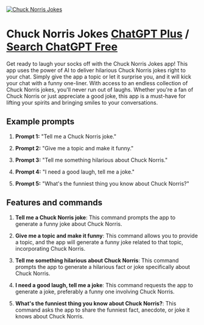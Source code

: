 
[![Chuck Norris Jokes](https://files.oaiusercontent.com/file-GMHIDqQfICoRQx9gRaHifiRq?se=2123-10-17T02%3A34%3A49Z&sp=r&sv=2021-08-06&sr=b&rscc=max-age%3D31536000%2C%20immutable&rscd=attachment%3B%20filename%3D258fde3e-e199-4a9a-bb68-022221980f8f.png&sig=DFoHUB1nBcb5M%2BcpmY9V3xg5vFI6P3cL9YqYvOauYU8%3D)](https://chat.openai.com/g/g-hqy3q8gQd-chuck-norris-jokes)

# Chuck Norris Jokes [ChatGPT Plus](https://chat.openai.com/g/g-hqy3q8gQd-chuck-norris-jokes) / [Search ChatGPT Free](https://gptcall.net/index.html#/?search=Chuck%20Norris%20Jokes)

Get ready to laugh your socks off with the Chuck Norris Jokes app! This app uses the power of AI to deliver hilarious Chuck Norris jokes right to your chat. Simply give the app a topic or let it surprise you, and it will kick your chat with a funny one-liner. With access to an endless collection of Chuck Norris jokes, you'll never run out of laughs. Whether you're a fan of Chuck Norris or just appreciate a good joke, this app is a must-have for lifting your spirits and bringing smiles to your conversations.

## Example prompts

1. **Prompt 1:** "Tell me a Chuck Norris joke."

2. **Prompt 2:** "Give me a topic and make it funny."

3. **Prompt 3:** "Tell me something hilarious about Chuck Norris."

4. **Prompt 4:** "I need a good laugh, tell me a joke."

5. **Prompt 5:** "What's the funniest thing you know about Chuck Norris?"

## Features and commands

1. **Tell me a Chuck Norris joke**: This command prompts the app to generate a funny joke about Chuck Norris.
   
2. **Give me a topic and make it funny**: This command allows you to provide a topic, and the app will generate a funny joke related to that topic, incorporating Chuck Norris.
   
3. **Tell me something hilarious about Chuck Norris**: This command prompts the app to generate a hilarious fact or joke specifically about Chuck Norris.
   
4. **I need a good laugh, tell me a joke**: This command requests the app to generate a joke, preferably a funny one involving Chuck Norris.
   
5. **What's the funniest thing you know about Chuck Norris?**: This command asks the app to share the funniest fact, anecdote, or joke it knows about Chuck Norris.


